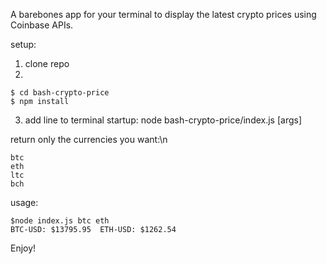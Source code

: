 A barebones app for your terminal to display the latest crypto prices using Coinbase APIs.

setup:
1. clone repo
2. 
```
$ cd bash-crypto-price
$ npm install
```
3. add line to terminal startup: node bash-crypto-price/index.js [args]

return only the currencies you want:\n
```
btc
eth
ltc
bch
```

usage:
```
$node index.js btc eth
BTC-USD: $13795.95	ETH-USD: $1262.54
```
Enjoy!